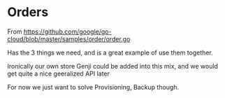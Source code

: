 # Orders


From https://github.com/google/go-cloud/blob/master/samples/order/order.go

Has the 3 things we need, and is a great example of use them together.

Ironically our own store Genji could be added into this mix, and we would get quite a nice geeralized API later

For now we just want to solve Provisioning, Backup though.

